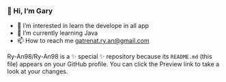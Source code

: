### 👋 Hi, I’m Gary
- 👀 I’m interested in learn the develope in all app
- 🌱 I’m currently learning Java
- 📫 How to reach me gatrenat.ry.an@gmail.com



Ry-An98/Ry-An98 is a ✨ special ✨ repository because its `README.md` (this file) appears on your GitHub profile.
You can click the Preview link to take a look at your changes.

